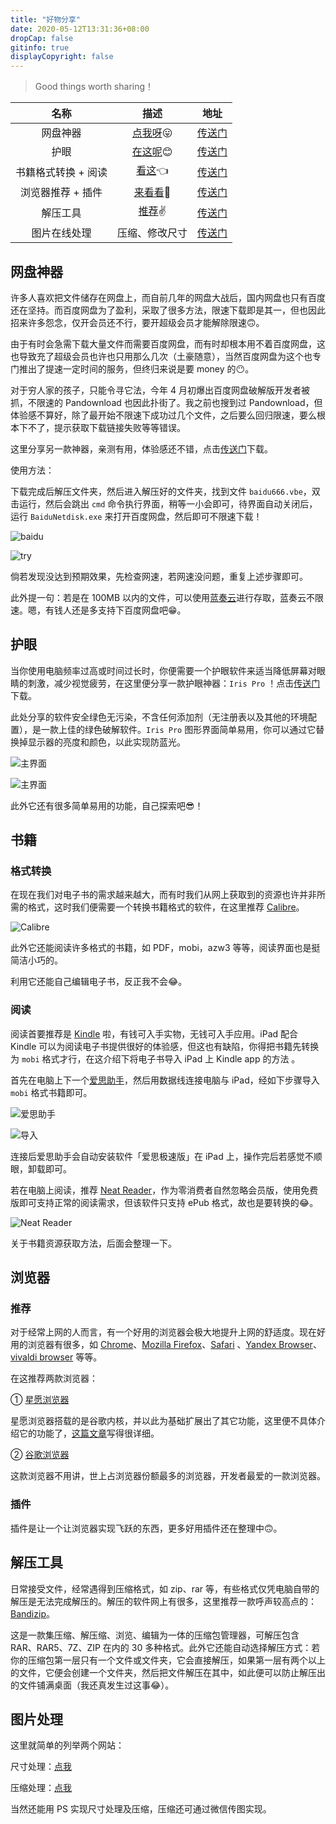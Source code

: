 ```yaml
---
title: "好物分享"
date: 2020-05-12T13:31:36+08:00
dropCap: false
gitinfo: true
displayCopyright: false
---
```

<blockquote class="quote-center">
<p>
<font class = "colorfulfont">
Good things worth sharing！
</font>
</p>
</blockquote>

|        名称         |                    描述                     |                     地址                     |
| :-----------------: | :-----------------------------------------: | :------------------------------------------: |
|      网盘神器       | [点我呀](https://crcrc.me/share/#网盘神器)😛 | [传送门](https://ruchan.lanzous.com/ibtkehg) |
|        护眼         |   [在这呢](https://crcrc.me/share/#护眼)😊   | [传送门](https://ruchan.lanzous.com/icj76mb) |
| 书籍格式转换 + 阅读 |    [看这](https://crcrc.me/share/#书籍)👈    |    [传送门](https://crcrc.me/share/#书籍)    |
|  浏览器推荐 + 插件  |  [来看看](https://crcrc.me/share/#浏览器)👀  |   [传送门](https://crcrc.me/share/#浏览器)   |
|      解压工具       |  [推荐](https://crcrc.me/share/#解压工具)✌️  |  [传送门](https://crcrc.me/share/#解压工具)  |
|    图片在线处理     |               压缩、修改尺寸                |  [传送门](https://crcrc.me/share/#图片处理)  |

## 网盘神器

许多人喜欢把文件储存在网盘上，而自前几年的网盘大战后，国内网盘也只有百度还在坚持。而百度网盘为了盈利，采取了很多方法，限速下载即是其一，但也因此招来许多怨念，仅开会员还不行，要开超级会员才能解除限速🙃。

由于有时会急需下载大量文件而需要百度网盘，而有时却根本用不着百度网盘，这也导致充了超级会员也许也只用那么几次（土豪随意），当然百度网盘为这个也专门推出了提速一定时间的服务，但终归来说是要 money 的😶。

对于穷人家的孩子，只能令寻它法，今年 4 月初爆出百度网盘破解版开发者被抓，不限速的 Pandownload 也因此扑街了。我之前也搜到过 Pandownload，但体验感不算好，除了最开始不限速下成功过几个文件，之后要么回归限速，要么根本下不了，提示获取下载链接失败等等错误。

这里分享另一款神器，亲测有用，体验感还不错，点击[传送门](https://ruchan.lanzous.com/ibtkehg)下载。

使用方法：

下载完成后解压文件夹，然后进入解压好的文件夹，找到文件 `baidu666.vbe`，双击运行，然后会跳出 `cmd` 命令执行界面，稍等一小会即可，待界面自动关闭后，运行 `BaiduNetdisk.exe` 来打开百度网盘，然后即可不限速下载！

![baidu](/images/分享/baidu666.png "步骤")

![try](/images/分享/try.jpg "实践")

倘若发现没达到预期效果，先检查网速，若网速没问题，重复上述步骤即可。

此外提一句：若是在 100MB 以内的文件，可以使用[蓝奏云](https://www.lanzou.com/)进行存取，蓝奏云不限速。嗯，有钱人还是多支持下百度网盘吧😁。

## 护眼

当你使用电脑频率过高或时间过长时，你便需要一个护眼软件来适当降低屏幕对眼睛的刺激，减少视觉疲劳，在这里便分享一款护眼神器：`Iris Pro` ！点击[传送门](https://ruchan.lanzous.com/icj76mb)下载。

此处分享的软件安全绿色无污染，不含任何添加剂（无注册表以及其他的环境配置），是一款上佳的绿色破解软件。`Iris Pro` 图形界面简单易用，你可以通过它替换掉显示器的亮度和颜色，以此实现防蓝光。

![主界面](/images/分享/Iris_main.png "主界面")

![主界面](/images/分享/Iris_languang.png "蓝光设置")

此外它还有很多简单易用的功能，自己探索吧😎！

## 书籍

### 格式转换

在现在我们对电子书的需求越来越大，而有时我们从网上获取到的资源也许并非所需的格式，这时我们便需要一个转换书籍格式的软件，在这里推荐 [Calibre](https://calibre-ebook.com/)。

![Calibre](/images/分享/Calibre.png "蓝光设置")

此外它还能阅读许多格式的书籍，如 PDF，mobi，azw3 等等，阅读界面也是挺简洁小巧的。

利用它还能自己编辑电子书，反正我不会😂。

### 阅读

阅读首要推荐是 [Kindle](https://bookfere.com/novice) 啦，有钱可入手实物，无钱可入手应用。iPad 配合 Kindle 可以为阅读电子书提供很好的体验感，但这也有缺陷，你得把书籍先转换为 `mobi` 格式才行，在这介绍下将电子书导入 iPad 上 Kindle app 的方法 。

首先在电脑上下一个[爱思助手](https://www.i4.cn/)，然后用数据线连接电脑与 iPad，经如下步骤导入 `mobi` 格式书籍即可。

![爱思助手](/images/分享/itools_1.png "爱思助手")

![导入](/images/分享/itools_2.png "导入")

连接后爱思助手会自动安装软件「爱思极速版」在 iPad 上，操作完后若感觉不顺眼，卸载即可。

若在电脑上阅读，推荐 [Neat Reader](https://www.neat-reader.cn/)，作为零消费者自然忽略会员版，使用免费版即可支持正常的阅读需求，但该软件只支持 ePub 格式，故也是要转换的😂。

![Neat Reader](/images/分享/neatreader.png "Neat Reader")

关于书籍资源获取方法，后面会整理一下。

## 浏览器

### 推荐

对于经常上网的人而言，有一个好用的浏览器会极大地提升上网的舒适度。现在好用的浏览器有很多，如 [Chrome](https://www.google.com/chrome/?brand=CHBD&gclid=Cj0KCQjwh6XmBRDRARIsAKNInDFKuHMKhSTc3i_LtKibn2vMAru3v21GdHQMT_DDO7B4bMFszxAiG8gaAsXjEALw_wcB&gclsrc=aw.ds)、[Mozilla Firefox](https://www.mozilla.org/en-US/firefox/new/)、[Safari](https://www.apple.com/safari/) 、[Yandex Browser](https://browser.yandex.com/)、[vivaldi browser](https://vivaldi.com/) 等等。

在这推荐两款浏览器：

① [星愿浏览器](https://www.twinkstar.com/)

星愿浏览器搭载的是谷歌内核，并以此为基础扩展出了其它功能，这里便不具体介绍它的功能了，[这篇文章](https://bbs.twinkstar.com/forum.php?mod=viewthread&tid=1886&extra=page%3D1)写得很详细。

② [谷歌浏览器](https://www.google.com/chrome/?brand=CHBD&gclid=Cj0KCQjwh6XmBRDRARIsAKNInDFKuHMKhSTc3i_LtKibn2vMAru3v21GdHQMT_DDO7B4bMFszxAiG8gaAsXjEALw_wcB&gclsrc=aw.ds)

这款浏览器不用讲，世上占浏览器份额最多的浏览器，开发者最爱的一款浏览器。

### 插件

插件是让一个让浏览器实现飞跃的东西，更多好用插件还在整理中🙃。

## 解压工具

日常接受文件，经常遇得到压缩格式，如 zip、rar 等，有些格式仅凭电脑自带的解压是无法完成解压的。解压的软件网上有很多，这里推荐一款呼声较高点的：[Bandizip](https://www.bandisoft.com/bandizip/)。

这是一款集压缩、解压缩、浏览、编辑为一体的压缩包管理器，可解压包含 RAR、RAR5、7Z、ZIP 在内的 30 多种格式。此外它还能自动选择解压方式：若你的压缩包第一层只有一个文件或文件夹，它会直接解压，如果第一层有两个以上的文件，它便会创建一个文件夹，然后把文件解压在其中，如此便可以防止解压出的文件铺满桌面（我还真发生过这事😂）。

## 图片处理

这里就简单的列举两个网站：

尺寸处理：[点我](https://www.sojson.com/image/change.html)

压缩处理：[点我](https://tinypng.com/)

当然还能用 PS 实现尺寸处理及压缩，压缩还可通过微信传图实现。